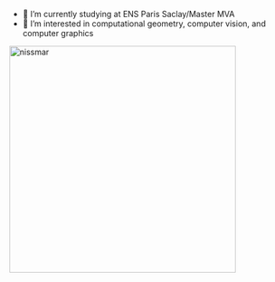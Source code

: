 - 🌱 I’m currently studying at ENS Paris Saclay/Master MVA
- 👀 I’m interested in computational geometry, computer vision, and computer graphics


<p align="left"> <img width="400px" src="https://github-readme-stats.vercel.app/api?username=nissmar&show_icons=true&count_private=true&include_all_commits=true&hide_title=true&theme=radical&card_width=300&bg_color=22272e&border_color=444c56" alt="nissmar" /></p>



<!---
nissmar/nissmar is a ✨ special ✨ repository because its `README.md` (this file) appears on your GitHub profile.
You can click the Preview link to take a look at your changes.
--->
